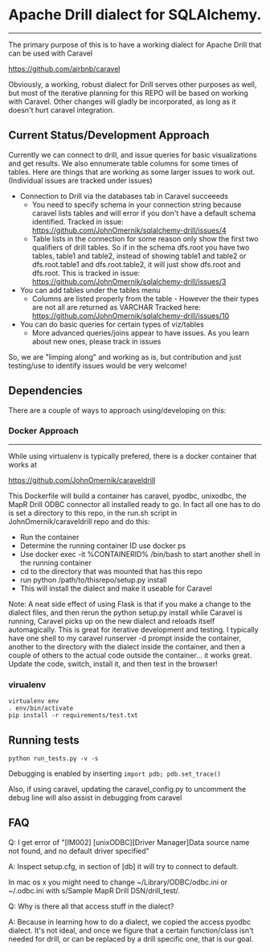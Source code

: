 # Apache Drill dialect for SQLAlchemy.
---
The primary purpose of this is to have a working dialect for Apache Drill that can be used with Caravel 

https://github.com/airbnb/caravel

Obviously, a working, robust dialect for Drill serves other purposes as well, but most of the iterative planning for this REPO will be based on working with Caravel. Other changes will gladly be incorporated, as long as it doesn't hurt caravel integration. 

## Current Status/Development Approach
Currently we can connect to drill, and issue queries for basic visualizations and get results. We also ennumerate table columns for some times of tables. Here are things that are working as some larger issues to work out. (Individual issues are tracked under issues)

* Connection to Drill via the databases tab in Caravel succeeeds
  * You need to specify schema in your connection string because caravel lists tables and will error if you don't have a default schema identified. Tracked in issue: https://github.com/JohnOmernik/sqlalchemy-drill/issues/4
  * Table lists in the connection for some reason only show the first two qualifiers of drill tables.  So if in the schema dfs.root you have two tables, table1 and table2, instead of showing table1 and table2 or dfs.root.table1 and dfs.root.table2, it will just show dfs.root and dfs.root.  This is tracked in issue: https://github.com/JohnOmernik/sqlalchemy-drill/issues/3
* You can add tables under the tables menu
  * Columns are listed properly from the table - However the their types are not all are returned as VARCHAR Tracked here: https://github.com/JohnOmernik/sqlalchemy-drill/issues/10
* You can do basic queries for certain types of viz/tables
  * More advanced queries/joins appear to have issues. As you learn about new ones, please track in issues

So, we are "limping along" and working as is, but contribution and just testing/use to identify issues would be very welcome! 




## Dependencies
There are a couple of ways to approach using/developing on this: 


### Docker Approach
---
While using virtualenv is typically prefered, there is a docker container that works at 

https://github.com/JohnOmernik/caraveldrill

This Dockerfile will build a container has caravel, pyodbc, unixodbc, the MapR Drill ODBC connector all installed ready to go.  In fact all one has to do is set a directory to this repo, in the run.sh script in JohnOmernik/caraveldrill repo and do this:
* Run the container
* Determine the running container ID use docker ps
* Use docker exec -it %CONTAINERID% /bin/bash to start another shell in the running container
* cd to the directory that was mounted that has this repo
* run python /path/to/thisrepo/setup.py install
* This will install the dialect and make it useable for Caravel

Note: A neat side effect of using Flask is that if you make a change to the dialect files, and then rerun the python setup.py install while Caravel is running, Caravel picks up on the new dialect and reloads itself automagically. This is great for iterative development and testing. I typically have one shell to my caravel runserver -d prompt inside the container, another to the directory with the dialect inside the container, and then a couple of others to the actual code outside the container... it works great. Update the code, switch, install it, and then test in the browser!

### virualenv 
```
virtualenv env
. env/bin/activate
pip install -r requirements/test.txt
```

## Running tests
```
python run_tests.py -v -s
```

Debugging is enabled by inserting ```import pdb; pdb.set_trace()```

Also, if using caravel, updating the caravel_config.py to uncomment the debug line will also assist in debugging from caravel 

## FAQ

Q: I get error of "[IM002] [unixODBC][Driver Manager]Data source name not found, and no default driver specified"

A: Inspect setup.cfg, in section of [db] it will try to connect to default. 

In mac os x you might need to change ~/Library/ODBC/odbc.ini or ~/.odbc.ini with s/Sample MapR Drill DSN/drill_test/.

Q: Why is there all that access stuff in the dialect?

A: Because in learning how to do a dialect, we copied the access pyodbc dialect. It's not ideal, and once we figure that a certain function/class isn't needed for drill, or can be replaced by a drill specific one, that is our goal. 


